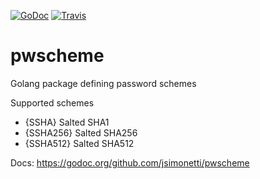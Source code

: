 [![GoDoc](https://godoc.org/github.com/jsimonetti/pwscheme?status.svg)](https://godoc.org/github.com/jsimonetti/pwscheme)
[![Travis](https://img.shields.io/travis/jsimonetti/pwscheme.svg)](https://travis-ci.org/jsimonetti/pwscheme)


# pwscheme
Golang package defining password schemes

Supported schemes
- {SSHA}        Salted SHA1
- {SSHA256}     Salted SHA256
- {SSHA512}     Salted SHA512


Docs: https://godoc.org/github.com/jsimonetti/pwscheme
